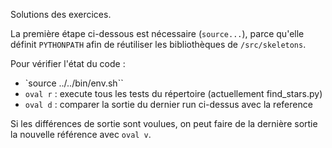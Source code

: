 Solutions des exercices.

La première étape ci-dessous est nécessaire (`source...`),
parce qu'elle définit `PYTHONPATH` afin de réutiliser
les bibliothèques de `/src/skeletons`.

Pour vérifier l'état du code :
* `source ../../bin/env.sh``
* `oval r` : execute tous les tests du répertoire (actuellement find_stars.py)
* `oval d` : comparer la sortie du dernier run ci-dessus avec la reference

Si les différences de sortie sont voulues, on peut faire de
la dernière sortie la nouvelle référence avec `oval v`.

